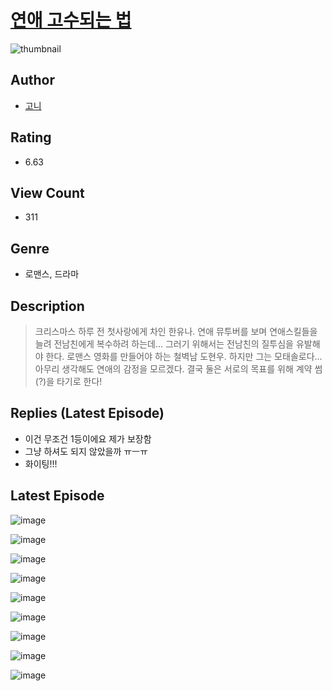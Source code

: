 # [연애 고수되는 법](https://comic.naver.com/bestChallenge/list?titleId=810120)
![thumbnail](https://image-comic.pstatic.net/user_contents_data/challenge_comic/2023/05/23/346135/upload_3545568994842259761_480x623.jpeg)

## Author
- [고니](https://comic.naver.com/artistTitle?id=346135)

## Rating
- 6.63

## View Count
- 311

## Genre
- 로맨스, 드라마

## Description
> 크리스마스 하루 전 첫사랑에게 차인 한유나. 연애 뮤투버를 보며 연애스킬들을 늘려 전남친에게 복수하려 하는데... 그러기 위해서는 전남친의 질투심을 유발해야 한다. 로맨스 영화를 만들어야 하는 철벽남 도현우. 하지만 그는 모태솔로다... 아무리 생각해도 연애의 감정을 모르겠다. 결국 둘은 서로의 목표를 위해 계약 썸(?)을 타기로 한다!

## Replies (Latest Episode)
- 이건 무조건 1등이에요 제가 보장함
- 그냥 하셔도 되지 않았을까 ㅠㅡㅠ
- 화이팅!!!

## Latest Episode
![image](https://image-comic.pstatic.net/user_contents_data/challenge_comic/2023/05/23/346135/upload_3703478837010706997.jpeg)

![image](https://image-comic.pstatic.net/user_contents_data/challenge_comic/2023/05/23/346135/upload_3905012742804157753.jpeg)

![image](https://image-comic.pstatic.net/user_contents_data/challenge_comic/2023/05/23/346135/upload_7291669973341189985.jpeg)

![image](https://image-comic.pstatic.net/user_contents_data/challenge_comic/2023/05/23/346135/upload_7292229637692076597.jpeg)

![image](https://image-comic.pstatic.net/user_contents_data/challenge_comic/2023/05/23/346135/upload_3688559373932650805.jpeg)

![image](https://image-comic.pstatic.net/user_contents_data/challenge_comic/2023/05/23/346135/upload_3630239073877244208.jpeg)

![image](https://image-comic.pstatic.net/user_contents_data/challenge_comic/2023/05/23/346135/upload_7306023199943504227.jpeg)

![image](https://image-comic.pstatic.net/user_contents_data/challenge_comic/2023/05/23/346135/upload_7364903151467913573.jpeg)

![image](https://image-comic.pstatic.net/user_contents_data/challenge_comic/2023/05/23/346135/upload_7378130259136439864.jpeg)
